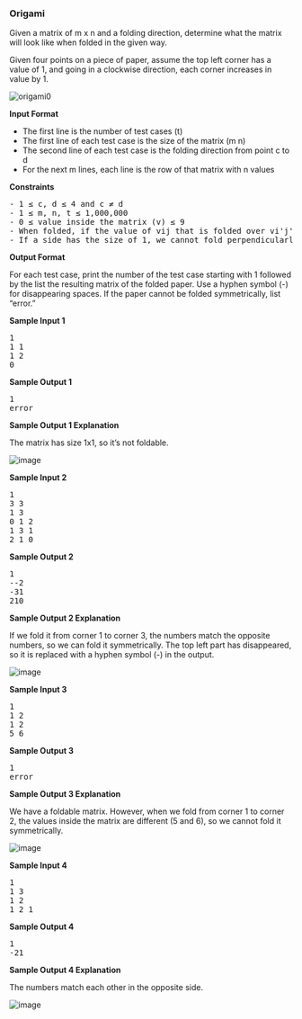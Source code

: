 <h3>Origami</h3>

Given a matrix of m x n and a folding direction, determine what the matrix will look like when folded in the given way.

Given four points on a piece of paper, assume the top left corner has a value of 1, and going in a clockwise direction, each corner increases in value by 1.

![origami0](https://user-images.githubusercontent.com/46283159/126033953-f14284b2-8d64-4cee-921b-b0568d0c66be.png)

<b>Input Format</b>

- The first line is the number of test cases (t)
- The first line of each test case is the size of the matrix (m n)
- The second line of each test case is the folding direction from point c to d
- For the next m lines, each line is the row of that matrix with n values

<b>Constraints</b>
<pre>
- 1 ≤ c, d ≤ 4 and c ≠ d
- 1 ≤ m, n, t ≤ 1,000,000
- 0 ≤ value inside the matrix (v) ≤ 9
- When folded, if the value of vij that is folded over vi'j' are not the same, we considered it asymmetrical (see Sample 3)
- If a side has the size of 1, we cannot fold perpendicularly to that side.
</pre>
<b>Output Format</b>

For each test case, print the number of the test case starting with 1 followed by the list the resulting matrix of the folded paper. Use a hyphen symbol (-) for disappearing spaces. If the paper cannot be folded symmetrically, list “error.”

<b>Sample Input 1</b>
<pre>
1
1 1
1 2
0
</pre>
<b>Sample Output 1</b>
<pre>
1
error
</pre>
<b>Sample Output 1 Explanation</b>

The matrix has size 1x1, so it’s not foldable.

![image](https://user-images.githubusercontent.com/46283159/126034010-68f2fa55-a848-417c-9065-538822c1c3d2.png)

<b>Sample Input 2</b>
<pre>
1
3 3
1 3
0 1 2
1 3 1
2 1 0
</pre>
<b>Sample Output 2</b>
<pre>
1
--2
-31
210
</pre>

<b>Sample Output 2 Explanation</b>

If we fold it from corner 1 to corner 3, the numbers match the opposite numbers, so we can fold it symmetrically. The top left part has disappeared, so it is replaced with a hyphen symbol (-) in the output.

![image](https://user-images.githubusercontent.com/46283159/126034044-1ab989c7-5cd0-48ef-af04-d9cf9037f668.png)

**Sample Input 3**
<pre>
1
1 2
1 2
5 6
</pre>
**Sample Output 3**
<pre>
1
error
</pre>

**Sample Output 3 Explanation**

We have a foldable matrix. However, when we fold from corner 1 to corner 2, the values inside the matrix are different (5 and 6), so we cannot fold it symmetrically.

![image](https://user-images.githubusercontent.com/46283159/126034069-1f8ffe03-729d-4ce0-b17f-a26e6e0e80e3.png)

**Sample Input 4**
<pre>
1
1 3
1 2
1 2 1
</pre>
**Sample Output 4**
<pre>
1
-21
</pre>
**Sample Output 4 Explanation**

The numbers match each other in the opposite side.

![image](https://user-images.githubusercontent.com/46283159/126034091-c70d697f-edbb-491c-a06a-59d55c36eab1.png)
